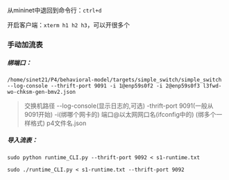 从mininet中退回到命令行：`ctrl+d`

开启客户端：`xterm h1 h2 h3`，可以开很多个



### 手动加流表

##### 绑端口：

`/home/sinet21/P4/behavioral-model/targets/simple_switch/simple_switch --log-console --thrift-port 9091 -i 1@enp59s0f2 -i 2@enp59s0f3 l3fwd-wo-chksm-gen-bmv2.json`

>  交换机路径  --log-console(显示日志的,可选)  -thrift-port  9091(一般从9091开始)  -i(绑哪个网卡的)  端口@以太网网口名(ifconfig中的) (绑多个一样格式)    p4文件名.json

#####  导入流表：

`sudo python runtime_CLI.py --thrift-port 9092 < s1-runtime.txt`

`sudo ./runtime_CLI.py < s1-runtime.txt --thrift-port 9092`

